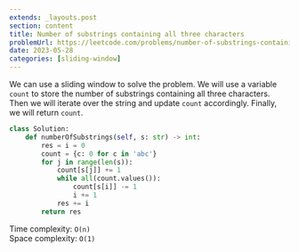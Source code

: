 ```yaml
---
extends: _layouts.post
section: content
title: Number of substrings containing all three characters
problemUrl: https://leetcode.com/problems/number-of-substrings-containing-all-three-characters/
date: 2023-05-28
categories: [sliding-window]
---
```


We can use a sliding window to solve the problem. We will use a variable `count` to store the number of substrings containing all three characters. Then we will iterate over the string and update `count` accordingly. Finally, we will return `count`.

```python
class Solution:
    def numberOfSubstrings(self, s: str) -> int:
        res = i = 0
        count = {c: 0 for c in 'abc'}
        for j in range(len(s)):
            count[s[j]] += 1
            while all(count.values()):
                count[s[i]] -= 1
                i += 1
            res += i
        return res
```

Time complexity: `O(n)` <br/>
Space complexity: `O(1)`